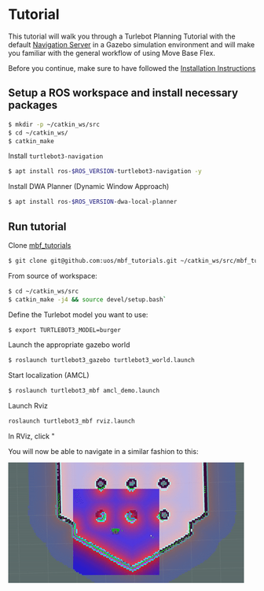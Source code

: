 # Tutorial

This tutorial will walk you through a Turlebot Planning Tutorial with the default [Navigation Server](./concepts/navigation_servers.md) in a Gazebo simulation environment and will make you familiar with the general workflow of using Move Base Flex.

Before you continue, make sure to have followed the [Installation Instructions](./installation.md)

## Setup a ROS workspace and install necessary packages

```bash
$ mkdir -p ~/catkin_ws/src
$ cd ~/catkin_ws/
$ catkin_make
```
Install `turtlebot3-navigation`
```bash
$ apt install ros-$ROS_VERSION-turtlebot3-navigation -y
```
Install DWA Planner (Dynamic Window Approach)
```bash
$ apt install ros-$ROS_VERSION-dwa-local-planner
```

## Run tutorial

Clone [mbf_tutorials](https://github.com/uos/mbf_tutorials) 
```bash
$ git clone git@github.com:uos/mbf_tutorials.git ~/catkin_ws/src/mbf_tutorials
```
From source of workspace: 
```bash
$ cd ~/catkin_ws/src
$ catkin_make -j4 && source devel/setup.bash`
```
Define the Turlebot model you want to use:
```bash
$ export TURTLEBOT3_MODEL=burger
```
Launch the appropriate gazebo world
```bash
$ roslaunch turtlebot3_gazebo turtlebot3_world.launch
```
Start localization (AMCL)
```bash
$ roslaunch turtlebot3_mbf amcl_demo.launch
```

Launch Rviz
```bash
roslaunch turtlebot3_mbf rviz.launch
```

In RViz, click "

You will now be able to navigate in a similar fashion to this:

![](./img/demo.gif)